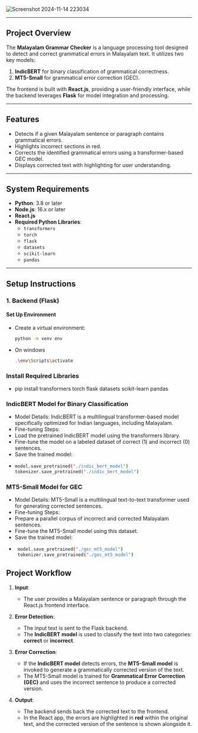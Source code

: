 ![Screenshot 2024-11-14 223034](https://github.com/user-attachments/assets/77e4eb8f-56b9-4f9b-81f4-fb0e54374bcc)


---

## **Project Overview**
The **Malayalam Grammar Checker** is a language processing tool designed to detect and correct grammatical errors in Malayalam text. It utilizes two key models:
1. **IndicBERT** for binary classification of grammatical correctness.
2. **MT5-Small** for grammatical error correction (GEC).

The frontend is built with **React.js**, providing a user-friendly interface, while the backend leverages **Flask** for model integration and processing.

---

## **Features**
- Detects if a given Malayalam sentence or paragraph contains grammatical errors.
- Highlights incorrect sections in red.
- Corrects the identified grammatical errors using a transformer-based GEC model.
- Displays corrected text with highlighting for user understanding.

---

## **System Requirements**
- **Python**: 3.8 or later
- **Node.js**: 16.x or later
- **React.js**
- **Required Python Libraries**:
  - `transformers`
  - `torch`
  - `flask`
  - `datasets`
  - `scikit-learn`
  - `pandas`

---

## **Setup Instructions**

### **1. Backend (Flask)**

#### **Set Up Environment**
- Create a virtual environment:
  ```bash
  python -m venv env
- On windows
  ```bash
  .\env\Scripts\activate
### **Install Required Libraries**
- pip install transformers torch flask datasets scikit-learn pandas

### **IndicBERT Model for Binary Classification**
- Model Details: IndicBERT is a multilingual transformer-based model specifically optimized for Indian languages, including Malayalam.
- Fine-tuning Steps:
- Load the pretrained IndicBERT model using the transformers library.
- Fine-tune the model on a labeled dataset of correct (1) and incorrect (0) sentences.
- Save the trained model:
- ```bash
  model.save_pretrained("./indic_bert_model")
  tokenizer.save_pretrained("./indic_bert_model")


### **MT5-Small Model for GEC**
- Model Details: MT5-Small is a multilingual text-to-text transformer used for generating corrected sentences.
- Fine-tuning Steps:
- Prepare a parallel corpus of incorrect and corrected Malayalam sentences.
- Fine-tune the MT5-Small model using this dataset.
- Save the trained model:
- ```bash
   model.save_pretrained("./gec_mt5_model")
   tokenizer.save_pretrained("./gec_mt5_model")


## **Project Workflow**

1. **Input**:
   - The user provides a Malayalam sentence or paragraph through the React.js frontend interface.

2. **Error Detection**:
   - The input text is sent to the Flask backend.
   - The **IndicBERT model** is used to classify the text into two categories: **correct** or **incorrect**.

3. **Error Correction**:
   - If the **IndicBERT model** detects errors, the **MT5-Small model** is invoked to generate a grammatically corrected version of the text.
   - The MT5-Small model is trained for **Grammatical Error Correction (GEC)** and uses the incorrect sentence to produce a corrected version.

4. **Output**:
   - The backend sends back the corrected text to the frontend.
   - In the React app, the errors are highlighted in **red** within the original text, and the corrected version of the sentence is shown alongside it.

